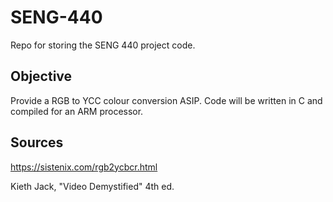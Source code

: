 # SENG-440
Repo for storing the SENG 440 project code.

## Objective
Provide a RGB to YCC colour conversion ASIP. Code will be written in C and compiled for an ARM processor.

## Sources
https://sistenix.com/rgb2ycbcr.html

Kieth Jack, "Video Demystified" 4th ed.
